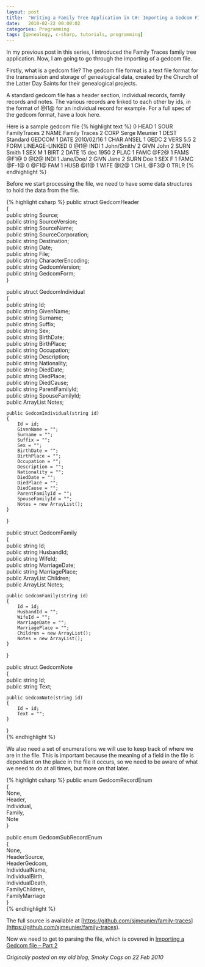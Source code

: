 ```yaml
---
layout: post
title:  "Writing a Family Tree Application in C#: Importing a Gedcom File - Part 1"
date:   2010-02-22 00:00:02
categories: Programming
tags: [genealogy, c-sharp, tutorials, programming]
---
```


In my previous post in this series, I introduced the Family Traces family tree application. Now, I am going to go through the importing of a gedcom file.

Firstly, what is a gedcom file? The gedcom file format is a text file format for the transmission and storage of genealogical data, created by the Church of the Latter Day Saints for their genealogical projects.

A standard gedcom file has a header section, individual records, family records and notes. The various records are linked to each other by ids, in the format of @I1@ for an individual record for example. For a full spec of the gedcom format, have a look here.

Here is a sample gedcom file
{% highlight text %}
0 HEAD
1 SOUR FamilyTraces
2 NAME Family Traces
2 CORP Serge Meunier
1 DEST Standard GEDCOM
1 DATE 2010/02/16
1 CHAR ANSEL
1 GEDC
2 VERS 5.5
2 FORM LINEAGE-LINKED
0 @I1@ INDI
1 John/Smith/
2 GIVN John
2 SURN Smith
1 SEX M
1 BIRT
2 DATE 15 dec 1950
2 PLAC
1 FAMC @F2@
1 FAMS @F1@
0 @I2@ INDI
1 Jane/Doe/
2 GIVN Jane
2 SURN Doe
1 SEX F
1 FAMC @F-1@
0 @F1@ FAM
1 HUSB @I1@
1 WIFE @I2@
1 CHIL @F3@
0 TRLR
{% endhighlight %}

Before we start processing the file, we need to have some data structures to hold the data from the file.
<!--more-->

{% highlight csharp %}
public struct GedcomHeader  
{  
    public string Source;  
    public string SourceVersion;  
    public string SourceName;  
    public string SourceCorporation;  
    public string Destination;  
    public string Date;  
    public string File;  
    public string CharacterEncoding;  
    public string GedcomVersion;  
    public string GedcomForm;  
}  
  
public struct GedcomIndividual  
{  
    public string Id;  
    public string GivenName;  
    public string Surname;  
    public string Suffix;  
    public string Sex;  
    public string BirthDate;  
    public string BirthPlace;  
    public string Occupation;  
    public string Description;  
    public string Nationality;  
    public string DiedDate;  
    public string DiedPlace;  
    public string DiedCause;  
    public string ParentFamilyId;  
    public string SpouseFamilyId;  
    public ArrayList Notes;  
  
    public GedcomIndividual(string id)  
    {  
        Id = id;  
        GivenName = "";  
        Surname = "";  
        Suffix = "";  
        Sex = "";  
        BirthDate = "";  
        BirthPlace = "";  
        Occupation = "";  
        Description = "";  
        Nationality = "";  
        DiedDate = "";  
        DiedPlace = "";  
        DiedCause = "";  
        ParentFamilyId = "";  
        SpouseFamilyId = "";  
        Notes = new ArrayList();  
    }  
}  
  
public struct GedcomFamily  
{  
    public string Id;  
    public string HusbandId;  
    public string WifeId;  
    public string MarriageDate;  
    public string MarriagePlace;  
    public ArrayList Children;  
    public ArrayList Notes;  
  
    public GedcomFamily(string id)  
    {  
        Id = id;  
        HusbandId = "";  
        WifeId = "";  
        MarriageDate = "";  
        MarriagePlace = "";  
        Children = new ArrayList();  
        Notes = new ArrayList();  
    }  
}  
  
public struct GedcomNote  
{  
    public string Id;  
    public string Text;  
  
    public GedcomNote(string id)  
    {  
        Id = id;  
        Text = "";  
    }  
}  
{% endhighlight %}

We also need a set of enumerations we will use to keep track of where we are in the file. This is important because the meaning of a field in the file is dependant on the place in the file it occurs, so we need to be aware of what we need to do at all times, but more on that later.

{% highlight csharp %}
public enum GedcomRecordEnum  
{  
    None,  
    Header,  
    Individual,  
    Family,  
    Note  
}  
  
public enum GedcomSubRecordEnum  
{  
    None,  
    HeaderSource,  
    HeaderGedcom,  
    IndividualName,  
    IndividualBirth,  
    IndividualDeath,  
    FamilyChildren,  
    FamilyMarriage  
}  
{% endhighlight %}

The full source is available at [https://github.com/sjmeunier/family-traces](https://github.com/sjmeunier/family-traces).

Now we need to get to parsing the file, which is covered in [Importing a Gedcom file – Part 2](/programming/2010/02/22/writing-a-family-tree-application-in-csharp-importing-a-gedcom-file-part-2.html)

_Originally posted on my old blog, Smoky Cogs on 22 Feb 2010_